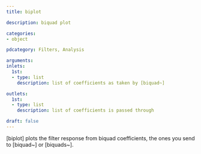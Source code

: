 ```yaml
---
title: biplot

description: biquad plot

categories:
- object

pdcategory: Filters, Analysis

arguments:
inlets:
  1st:
  - type: list
    description: list of coefficients as taken by [biquad~]

outlets:
  1st:
  - type: list
    description: list of coefficients is passed through

draft: false
---
```


[biplot] plots the filter response from biquad coefficients, the ones you send to [biquad~] or [biquads~].

